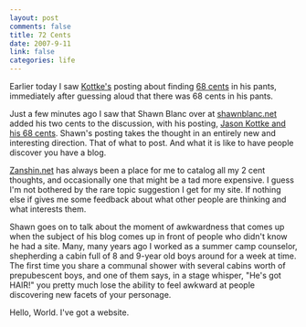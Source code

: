 ```yaml
--- 
layout: post
comments: false
title: 72 Cents
date: 2007-9-11
link: false
categories: life
---
```

Earlier today I saw <a href="http://kottke.org" title="Kottke.org">Kottke's</a> posting about finding <a href="http://www.kottke.org/07/09/where-did-that-number-come-from" title="Where did that number come from">68 cents</a> in his pants, immediately after guessing aloud that there was 68 cents in his pants.

Just a few minutes ago I saw that Shawn Blanc over at <a href="http://shawnblanc.net/" title="Shawn Blanc">shawnblanc.net</a> added his two cents to the discussion, with his posting, <a href="http://shawnblanc.net/2007/155/" title="Jason Kottke and his 68 cents">Jason Kottke and his 68 cents</a>.  Shawn's posting takes the thought in an entirely new and interesting direction.  That of what to post.  And what it is like to have people discover you have a blog.

<a href="http://zanshin.net" title="A place for all my 2 cent thoughts">Zanshin.net</a> has always been a place for me to catalog all my 2 cent thoughts, and occasionally one that might be a tad more expensive.  I guess I'm not bothered by the rare topic suggestion I get for my site.  If nothing else if gives me some feedback about what other people are thinking and what interests them.

Shawn goes on to talk about the moment of awkwardness that comes up when the subject of his blog comes up in front of people who didn't know he had a site.  Many, many years ago I worked as a summer camp counselor, shepherding a cabin full of 8 and 9-year old boys around for a week at time.  The first time you share a communal shower with several cabins worth of prepubescent boys, and one of them says, in a stage whisper, "He's got HAIR!" you pretty much lose the ability to feel awkward at people discovering new facets of your personage.

Hello, World.  I've got a website.
